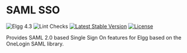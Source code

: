SAML SSO
========

![Elgg 4.3](https://img.shields.io/badge/Elgg-4.3-green.svg)
![Lint Checks](https://github.com/ColdTrick/saml_sso/actions/workflows/lint.yml/badge.svg?event=push)
[![Latest Stable Version](https://poser.pugx.org/coldtrick/saml_sso/v/stable.svg)](https://packagist.org/packages/coldtrick/saml_sso)
[![License](https://poser.pugx.org/coldtrick/saml_sso/license.svg)](https://packagist.org/packages/coldtrick/saml_sso)

Provides SAML 2.0 based Single Sign On features for Elgg based on the OneLogin SAML library. 
